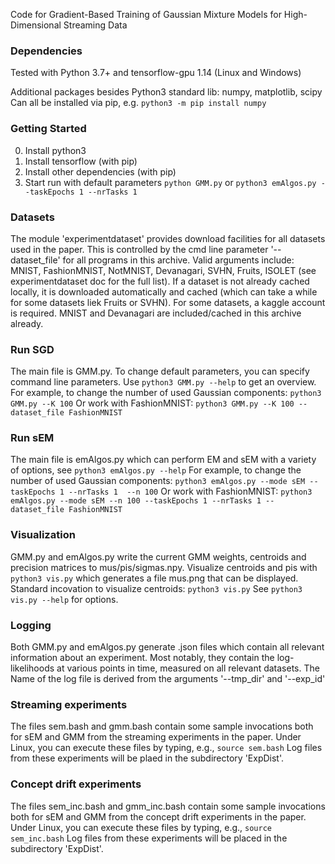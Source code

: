 Code for Gradient-Based Training of Gaussian Mixture Models for High-Dimensional Streaming Data

### Dependencies
Tested with Python 3.7+ and tensorflow-gpu 1.14 (Linux and Windows)

Additional packages besides Python3 standard lib: numpy, matplotlib, scipy
Can all be installed via pip, e.g. `python3 -m pip install numpy`

### Getting Started
0. Install python3
1. Install tensorflow (with pip)
2. Install other dependencies (with pip)
3. Start run with default parameters `python GMM.py` or `python3 emAlgos.py --taskEpochs 1 --nrTasks 1`

### Datasets
The module 'experimentdataset' provides download facilities for all datasets used in the paper. 
This is controlled by the cmd line parameter '--dataset_file' for all programs in this archive. Valid arguments include:
MNIST, FashionMNIST, NotMNIST, Devanagari, SVHN, Fruits, ISOLET (see experimentdataset doc for the full list). 
If a dataset is not already cached locally, it is downloaded automatically and cached (which can take a while for some datasets liek Fruits or SVHN). 
For some datasets, a kaggle account is required. 
MNIST and Devanagari are included/cached in this archive already.

### Run SGD
The main file is GMM.py. To change default parameters, you can specify command line parameters. Use `python3 GMM.py --help` to get an overview.
For example, to change the number of used Gaussian components: `python3 GMM.py --K 100`
Or work with FashionMNIST: `python3 GMM.py --K 100 --dataset_file FashionMNIST`

### Run sEM
The main file is emAlgos.py which can perform EM and sEM with a variety of options, see `python3 emAlgos.py --help`
For example, to change the number of used Gaussian components: `python3 emAlgos.py --mode sEM --taskEpochs 1 --nrTasks 1  --n 100`
Or work with FashionMNIST: `python3 emAlgos.py --mode sEM --n 100 --taskEpochs 1 --nrTasks 1 --dataset_file FashionMNIST`

### Visualization
GMM.py and emAlgos.py write the current GMM weights, centroids and precision matrices to mus/pis/sigmas.npy. 
Visualize centroids and pis with `python3 vis.py` which generates a file mus.png that can be displayed. 
Standard incovation to visualize centroids: `python3 vis.py` 
See `python3 vis.py --help` for options. 

### Logging
Both GMM.py and emAlgos.py generate .json files which contain all relevant information about an experiment. Most notably, they 
contain the log-likelihoods at various points in time, measured on all relevant datasets. 
The Name of the log file is derived from the arguments '--tmp_dir' and '--exp_id'

### Streaming experiments
The files sem.bash and gmm.bash contain some sample invocations both for sEM and GMM from the streaming experiments in the paper.
Under Linux, you can execute these files by typing, e.g., `source sem.bash`
Log files from these experiments will be plaed in the subdirectory 'ExpDist'. 

### Concept drift experiments
The files sem_inc.bash and gmm_inc.bash contain some sample invocations both for sEM and GMM from the concept drift experiments in the paper.
Under Linux, you can execute these files by typing, e.g.,  `source sem_inc.bash`
Log files from these experiments will be placed in the subdirectory 'ExpDist'. 
